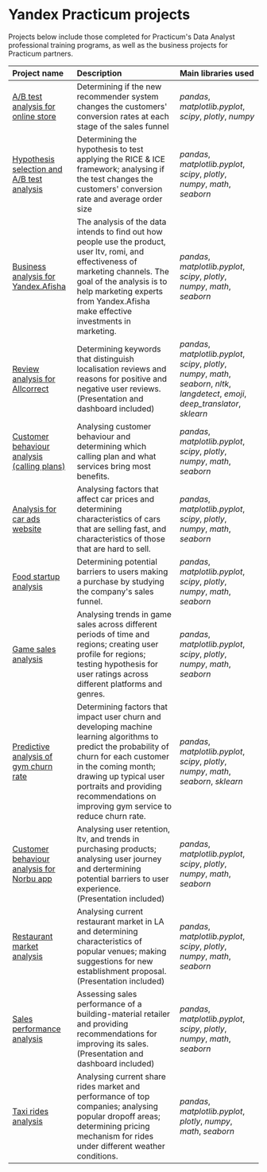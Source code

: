 # Yandex Practicum projects

Projects below include those completed for Practicum's Data Analyst professional training programs, as well as the business projects for Practicum partners. 

| Project name | Description | Main libraries used | 
| :---------------------- | :---------------------- | :---------------------- |
| [A/B test analysis for online store](a_b_test_analysis_online_store) | Determining if the new recommender system changes the customers' conversion rates at each stage of the sales funnel | *pandas*, *matplotlib.pyplot*, *scipy*, *plotly*, *numpy* |
| [Hypothesis selection and A/B test analysis](ab_test_analysis_from_hypothesis) | Determining the hypothesis to test applying the RICE & ICE framework; analysing if the test changes the customers' conversion rate and average order size | *pandas*, *matplotlib.pyplot*, *scipy*, *plotly*, *numpy*, *math*, *seaborn*|
| [Business analysis for Yandex.Afisha](afisha_business_analysis) | The analysis of the data intends to find out how people use the product, user ltv, romi, and effectiveness of marketing channels. The goal of the analysis is to help marketing experts from Yandex.Afisha make effective investments in marketing. |*pandas*, *matplotlib.pyplot*, *scipy*, *plotly*, *numpy*, *math*, *seaborn*|
| [Review analysis for Allcorrect](allcorrect_game_localisation_project) | Determining keywords that distinguish localisation reviews and reasons for positive and negative user reviews. (Presentation and dashboard included) |*pandas*, *matplotlib.pyplot*, *scipy*, *plotly*, *numpy*, *math*, *seaborn*, *nltk*, *langdetect*, *emoji*, *deep_translator*, *sklearn*|
| [Customer behaviour analysis (calling plans)](calling_plan_analysis) | Analysing customer behaviour and determining which calling plan and what services bring most benefits. | *pandas*, *matplotlib.pyplot*, *scipy*, *plotly*, *numpy*, *math*, *seaborn*|
| [Analysis for car ads website](car_ads_analysis) | Analysing factors that affect car prices and determining characteristics of cars that are selling fast, and characteristics of those that are hard to sell.| *pandas*, *matplotlib.pyplot*, *scipy*, *plotly*, *numpy*, *math*, *seaborn*|
| [Food startup analysis](food_startup_analysis) | Determining potential barriers to users making a purchase by studying the company's sales funnel.  | *pandas*, *matplotlib.pyplot*, *scipy*, *plotly*, *numpy*, *math*, *seaborn* |
| [Game sales analysis](game_sales_analysis) | Analysing trends in game sales across different periods of time and regions; creating user profile for regions; testing hypothesis for user ratings across different platforms and genres. | *pandas*, *matplotlib.pyplot*, *scipy*, *plotly*, *numpy*, *math*, *seaborn*|
| [Predictive analysis of gym churn rate](gym_churn_analysis) | Determining factors that impact user churn and developing machine learning algorithms to predict the probability of churn for each customer in the coming month; drawing up typical user portraits and providing recommendations on improving gym service to reduce churn rate. | *pandas*, *matplotlib.pyplot*, *scipy*, *plotly*, *numpy*, *math*, *seaborn*, *sklearn*|
| [Customer behaviour analysis for Norbu app](norbu_app_analysis) | Analysing user retention, ltv, and trends in purchasing products; analysing user journey and dertermining potential barriers to user experience. (Presentation included) | *pandas*, *matplotlib.pyplot*, *scipy*, *plotly*, *numpy*, *math*, *seaborn*|
| [Restaurant market analysis](restaurant_market_analysis) | Analysing current restaurant market in LA and determining characteristics of popular venues; making suggestions for new establishment proposal. (Presentation included) | *pandas*, *matplotlib.pyplot*, *scipy*, *plotly*, *numpy*, *math*, *seaborn*|
| [Sales performance analysis](sales_performance_analysis) | Assessing sales performance of a building-material retailer and providing recommendations for improving its sales. (Presentation and dashboard included) | *pandas*, *matplotlib.pyplot*, *scipy*, *plotly*, *numpy*, *math*, *seaborn*|
| [Taxi rides analysis](taxi_rides_analysis) | Analysing current share rides market and performance of top companies; analysing popular dropoff areas; determining pricing mechanism for rides under different weather conditions. |*pandas*, *matplotlib.pyplot*, *plotly*, *numpy*, *math*, *seaborn*|
